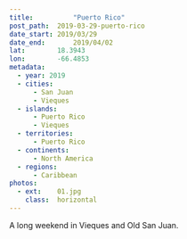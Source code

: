 ```yaml
---
title:			"Puerto Rico"
post_path:	2019-03-29-puerto-rico
date_start:	2019/03/29
date_end:		2019/04/02
lat:        18.3943
lon:        -66.4853
metadata:
  - year: 2019
  - cities:
      - San Juan
      - Vieques
  - islands:
      - Puerto Rico
      - Vieques
  - territories:
      - Puerto Rico
  - continents:
      - North America
  - regions:
      - Caribbean
photos:
  - ext:    01.jpg
    class:  horizontal
---
```

A long weekend in Vieques and Old San Juan.